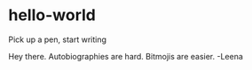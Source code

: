 # hello-world
Pick up a pen, start writing

Hey there.
Autobiographies are hard. Bitmojis are easier. 
-Leena
